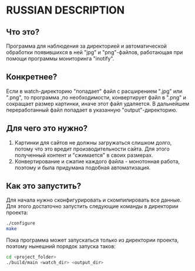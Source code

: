 # RUSSIAN DESCRIPTION
## Что это?
Программа для наблюдения за директорией и автоматической обработки появившихся в ней "jpg" и "png"-файлов, работающая при помощи программы мониторинга "inotify".
## Конкретнее?
Если в watch-директорию "попадает" файл с расширением ".jpg" или ".png", то программа ,по необходимости, конвертирует файл в ".png" и сокращает размер картинки, иначе этот файл удаляется. В дальнейшем переработанный файл попадает в указанную "output"-директорию.
## Для чего это нужно?
1.	Картинки для сайтов не должны загружаться слишком долго, потому что это вредит производительности сайта. Для этого полученный контент и "сжимается" в своих размерах.
2. Конвертирование и сжатие каждого файла - монотонная работа, поэтому и была придумана подобная автоматизация.
## Как это запустить?
Для начала нужно сконфигурировать и скомпилировать все данные. Для этого достаточно запустить следующие команды в директории проекта:
```bash
./configure
make
```
Пока программа может запускаться только из директории проекта, поэтому нынешний порядок запуска таков:
```bash
cd <project_folder>
./build/main <watch_dir> <output_dir>
```